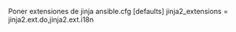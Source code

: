 Poner extensiones de jinja
ansible.cfg
[defaults]
jinja2_extensions = jinja2.ext.do,jinja2.ext.i18n
